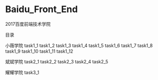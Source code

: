 # Baidu_Front_End
2017百度前端技术学院

目录

小薇学院
task1_1
task1_2
task1_3
task1_4
task1_5
task1_6
task1_7
task1_8
task1_9
task1_10
task1_11
task1_12

斌斌学院
task2_1
task2_2
task2_3
task2_4
task2_5

耀耀学院
task3_1
